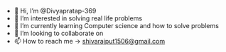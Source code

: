 - 👋 Hi, I’m @Divyapratap-369
- 👀 I’m interested in solving real life problems
- 🌱 I’m currently learning Computer science and how to solve problems
- 💞️ I’m looking to collaborate on 
- 📫 How to reach me -> shivarajput1506@gmail.com

<!---
Divyapratap-369/Divyapratap-369 is a ✨ special ✨ repository because its `README.md` (this file) appears on your GitHub profile.
You can click the Preview link to take a look at your changes.
--->
